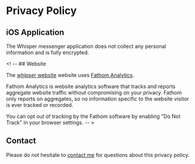 # Privacy Policy

## iOS Application

The Whisper messenger application does not collect any personal information and is fully encrypted.

<! -- ## Website

The [whipser website](https://whisper.studf) website uses [Fathom Analytics](https://usefathom.com).

Fathom Analytics is website analytics software that tracks and reports aggregate website traffic without compromising on your privacy. Fathom only reports on aggregates, so no information specific to the website visitor is ever tracked or recorded.

You can opt out of tracking by the Fathom software by enabling "Do Not Track" in your browser settings.
-- >

## Contact

Please do not hesitate to [contact me](mailto:sartimo10@gmail.com) for questions about this privacy policy.
